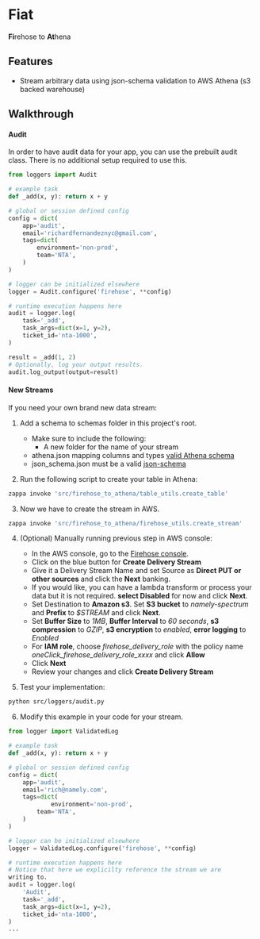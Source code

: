 # Fiat
**Fi**rehose to **At**hena

## Features
* Stream arbitrary data using json-schema validation to AWS Athena (s3 backed warehouse)


## Walkthrough

#### Audit
In order to have audit data for your app, you can use the prebuilt audit class. There is no additional setup required to use this.

```python
from loggers import Audit

# example task
def _add(x, y): return x + y

# global or session defined config
config = dict(
    app='audit',
    email='richardfernandeznyc@gmail.com',
    tags=dict(
        environment='non-prod',
        team='NTA',
    )
)

# logger can be initialized elsewhere
logger = Audit.configure('firehose', **config)

# runtime execution happens here
audit = logger.log(
    task='_add',
    task_args=dict(x=1, y=2),
    ticket_id='nta-1000',
)

result = _add(1, 2)
# Optionally, log your output results.
audit.log_output(output=result)
```
#### New Streams
If you need your own brand new data stream:

1. Add a schema to schemas folder in this project's root.
    * Make sure to include the following:
        * A new folder for the name of your stream
	* athena.json mapping columns and types [valid Athena schema](https://docs.aws.amazon.com/athena/latest/ug/getting-started.html)
	* json_schema.json must be a valid [json-schema](http://json-schema.org/examples.html)

2. Run the following script to create your table in Athena:

```bash
zappa invoke 'src/firehose_to_athena/table_utils.create_table'
```

3. Now we have to create the stream in AWS.
```bash
zappa invoke 'src/firehose_to_athena/firehose_utils.create_stream'
```
4. (Optional) Manually running previous step in AWS console:
    * In the AWS console, go to the [Firehose console](https://console.aws.amazon.com/firehose/home?region=us-east-1#).
    * Click on the blue button for **Create Delivery Stream**
    * Give it a Delivery Stream Name and set Source as **Direct PUT or other sources** and click the **Next** banking.
    * If you would like, you can have a lambda transform or process your data but it is not required. **select Disabled** for now and click **Next**.
    * Set Destination to **Amazon s3**. Set **S3 bucket** to *namely-spectrum* and **Prefix** to *$STREAM* and click **Next**.
    * Set **Buffer Size** to *1MB*, **Buffer Interval** to *60 seconds*, **s3 compression** to *GZIP*, **s3 encryption** to *enabled*, **error logging** to *Enabled*
    * For **IAM role**, choose *firehose_delivery_role* with the policy name *oneClick_firehose_delivery_role_xxxx* and click **Allow**
    * Click **Next**
    * Review your changes and click **Create Delivery Stream**

5. Test your implementation:
```bash
python src/loggers/audit.py
```

6. Modify this example in your code for your stream.
```python
from logger import ValidatedLog

# example task
def _add(x, y): return x + y

# global or session defined config
config = dict(
    app='audit',
    email='rich@namely.com',
    tags=dict(
            environment='non-prod',
	    team='NTA',
    )
)

# logger can be initialized elsewhere
logger = ValidatedLog.configure('firehose', **config)

# runtime execution happens here
# Notice that here we explicilty reference the stream we are 
writing to.
audit = logger.log(
    'Audit',
    task='_add',
    task_args=dict(x=1, y=2),
    ticket_id='nta-1000',
)
...
```
